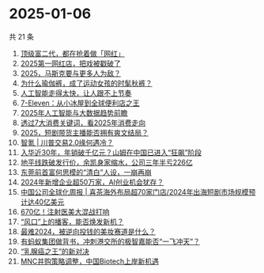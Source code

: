 # 2025-01-06

共 21 条

<!-- BEGIN 36KR -->
<!-- 最后更新时间 2025-01-06 01:05:25 +0800 -->
1. [顶级富二代，都在抢着做「网红」](https://36kr.com/p/3107730838670855)
1. [2025第一网红店，把戏被戳破了](https://36kr.com/p/3108144685993475)
1. [2025，马斯克要与更多人为敌？](https://36kr.com/p/3109372812922375)
1. [为什么瑜伽裤，成了运动女孩的时髦秋裤？](https://36kr.com/p/3108524541070854)
1. [人工智能走得太快，让人跟不上节奏](https://36kr.com/p/3096528599355138)
1. [7-Eleven：从小冰屋到全球便利店之王](https://36kr.com/p/3109116191002119)
1. [2025年人工智能与大数据趋势前瞻](https://36kr.com/p/3100645767073284)
1. [透过7大消费关键词，看2025年消费走向](https://36kr.com/p/3107143131090433)
1. [2025，短剧带货主播能否拥有爽文结局？](https://36kr.com/p/3109032989478406)
1. [智氪 | 川普交易2.0缘何遇冷？](https://36kr.com/p/3109551555612167)
1. [入华近30年，年销破千亿元？山姆在中国已进入“狂飙”阶段](https://36kr.com/p/3109115996409608)
1. [地平线跌破发行价，余凯身家缩水，公司三年半亏226亿](https://36kr.com/p/3109379673816833)
1. [东莞前首富何思模的“清白”人设，一崩再崩](https://36kr.com/p/3107152704225026)
1. [2024年新增企业超50万家，AI创业机会犹存？](https://36kr.com/p/3107106744897024)
1. [中国公司全球化周报 | 喜茶海外布局超70家门店/2024年出海短剧市场规模预计达40亿美元](https://36kr.com/p/3108190567943942)
1. [670亿！注射医美大混战打响](https://36kr.com/p/3107036503494400)
1. [“风口”上的播客，能否焕发新机？](https://36kr.com/p/3107844798566148)
1. [最难2024，被逆向投钱的美妆赛道是什么？](https://36kr.com/p/3108321433816840)
1. [有蚂蚁集团做背书，冲刺港交所的极智嘉能否“一飞冲天”？](https://36kr.com/p/3092825647791624)
1. [“乳腺癌之王”的新对决](https://36kr.com/p/3108387515141636)
1. [MNC并购策略调整，中国Biotech上岸新机遇](https://36kr.com/p/3109087633853955)
<!-- END 36KR -->